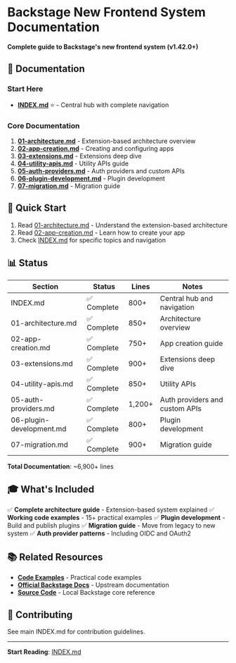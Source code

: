 # Backstage New Frontend System Documentation

**Complete guide to Backstage's new frontend system (v1.42.0+)**

## 📖 Documentation

### Start Here
- **[INDEX.md](./INDEX.md)** ⭐ - Central hub with complete navigation

### Core Documentation
1. **[01-architecture.md](./01-architecture.md)** - Extension-based architecture overview
2. **[02-app-creation.md](./02-app-creation.md)** - Creating and configuring apps
3. **[03-extensions.md](./03-extensions.md)** - Extensions deep dive
4. **[04-utility-apis.md](./04-utility-apis.md)** - Utility APIs guide
5. **[05-auth-providers.md](./05-auth-providers.md)** - Auth providers and custom APIs
6. **[06-plugin-development.md](./06-plugin-development.md)** - Plugin development
7. **[07-migration.md](./07-migration.md)** - Migration guide

## 🎯 Quick Start

1. Read [01-architecture.md](./01-architecture.md) - Understand the extension-based architecture
2. Read [02-app-creation.md](./02-app-creation.md) - Learn how to create your app
3. Check [INDEX.md](./INDEX.md) for specific topics and navigation

## 📊 Status

| Section | Status | Lines | Notes |
|---------|--------|-------|-------|
| INDEX.md | ✅ Complete | 800+ | Central hub and navigation |
| 01-architecture.md | ✅ Complete | 850+ | Architecture overview |
| 02-app-creation.md | ✅ Complete | 750+ | App creation guide |
| 03-extensions.md | ✅ Complete | 900+ | Extensions deep dive |
| 04-utility-apis.md | ✅ Complete | 850+ | Utility APIs |
| 05-auth-providers.md | ✅ Complete | 1,200+ | Auth providers and custom APIs |
| 06-plugin-development.md | ✅ Complete | 800+ | Plugin development |
| 07-migration.md | ✅ Complete | 900+ | Migration guide |

**Total Documentation**: ~6,900+ lines

## 🎓 What's Included

✅ **Complete architecture guide** - Extension-based system explained
✅ **Working code examples** - 15+ practical examples
✅ **Plugin development** - Build and publish plugins
✅ **Migration guide** - Move from legacy to new system
✅ **Auth provider patterns** - Including OIDC and OAuth2

## 📚 Related Resources

- **[Code Examples](../examples/)** - Practical code examples
- **[Official Backstage Docs](https://backstage.io/docs/frontend-system/)** - Upstream documentation
- **[Source Code](../../backstage/backstage/)** - Local Backstage core reference

## 🤝 Contributing

See main INDEX.md for contribution guidelines.

---

**Start Reading**: [INDEX.md](./INDEX.md)
